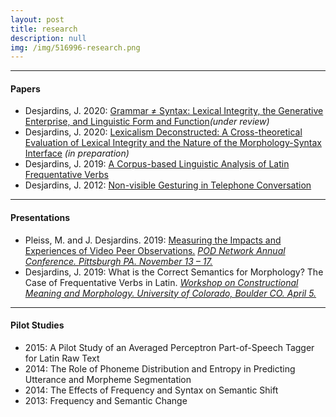 ```yaml
---
layout: post
title: research
description: null
img: /img/516996-research.png
---
```


***
<sup></sup>
<h4>Papers</h4>
<sub></sub>
<ul>
  
  <li><span>Desjardins, J. 2020</span>: <a href="http://www.researchgate.net/publication/335682229_Grammar_Syntax_Lexical_Integrity_the_Generative_Enterprise_and_Linguistic_Form_and_Function">Grammar ≠ Syntax: Lexical Integrity, the Generative Enterprise, and Linguistic Form and Function</a><em>(under review)</em></li>

  <li><span>Desjardins, J. 2020</span>: <a href="http://www.researchgate.net/publication/332974827_Lexicalism_Deconstructed_A_Cross-theoretical_Evaluation_of_Lexical_Integrity_and_the_Nature_of_the_Morphology-Syntax_Interface">Lexicalism Deconstructed: A Cross-theoretical Evaluation of Lexical Integrity and the Nature of the Morphology-Syntax Interface</a> <em>(in preparation)</em></li>
  
  <li><span>Desjardins, J. 2019</span>: <a href="http://www.researchgate.net/publication/333614556_A_Corpus-based_Linguistic_Analysis_of_Latin_Frequentative_Verbs">A Corpus-based Linguistic Analysis of Latin Frequentative Verbs</a></li>
  
  <li><span>Desjardins, J. 2012</span>: <a href="http://www.ncurproceedings.org/ojs/index.php/NCUR2012/article/view/181/128">Non-visible Gesturing in Telephone Conversation</a></li>
  
</ul>

***
<sup></sup>
<h4>Presentations</h4>
<sub></sub>
<ul>
  
  <li><span>Pleiss, M. and J. Desjardins. 2019</span>: <a href="http://www.researchgate.net/publication/337290921_The_Influence_of_Anxiety_in_Graduate_Student_Peer_Observations">Measuring the Impacts and Experiences of Video Peer Observations.</a> <a href="http://podnetwork.org/news-events/annual-conference/"><em> POD Network Annual Conference. Pittsburgh PA. November 13 – 17.</em></a></li>
  
  <li><span>Desjardins, J. 2019</span>: <a>What is the Correct Semantics for Morphology? The Case of Frequentative Verbs in Latin.</a> <a href="http://www.colorado.edu/linguistics/workshop-constructional-meaning-and-morphology"><em> Workshop on Constructional Meaning and Morphology. University of Colorado, Boulder CO. April 5.</em></a></li>

</ul>

***
<sup></sup>
<h4>Pilot Studies</h4>
<sub></sub>
<ul>
  
  <li><span>2015</span>: <span>A Pilot Study of an Averaged Perceptron Part-of-Speech Tagger for Latin Raw Text</span></li>
  <li><span>2014</span>: <span>The Role of Phoneme Distribution and Entropy in Predicting Utterance and Morpheme Segmentation</span></li>
  <li><span>2014</span>: <span>The Effects of Frequency and Syntax on Semantic Shift</span></li>
  <li><span>2013</span>: <span>Frequency and Semantic Change</span></li>
  
</ul>
